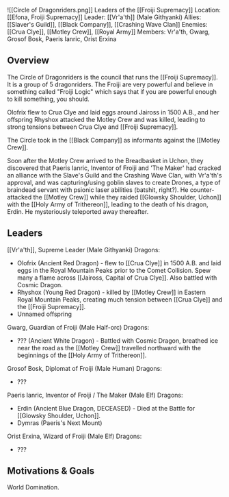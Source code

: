 ![[Circle of Dragonriders.png]]
Leaders of the [[Froiji Supremacy]]
Location: [[Efona, Froiji Supremacy]]
Leader: [[Vr'a'th]] (Male Githyanki)
Allies: [[Slaver's Guild]], [[Black Company]], [[Crashing Wave Clan]]
Enemies: [[Crua Clye]], [[Motley Crew]], [[Royal Army]]
Members: Vr'a'th, Gwarg, Grosof Bosk, Paeris Ianric, Orist Erxina

## Overview
The Circle of Dragonriders is the council that runs the [[Froiji Supremacy]]. It is a group of 5 dragonriders. The Froiji are very powerful and believe in something called "Froiji Logic" which says that if you are powerful enough to kill something, you should.

Olofrix flew to Crua Clye and laid eggs around Jaiross in 1500 A.B., and her offspring Rhyshox attacked the Motley Crew and was killed, leading to strong tensions between Crua Clye and [[Froiji Supremacy]]. 

The Circle took in the [[Black Company]] as informants against the [[Motley Crew]].

Soon after the Motley Crew arrived to the Breadbasket in Uchon, they discovered that Paeris Ianric, Inventor of Froiji and 'The Maker' had cracked an alliance with the Slave's Guild and the Crashing Wave Clan, with Vr'a'th's approval, and was capturing/using goblin slaves to create Drones, a type of braindead servant with psionic laser abilities (batshit, right?). He counter-attacked the [[Motley Crew]] while they raided [[Glowsky Shoulder, Uchon]] with the [[Holy Army of Trithereon]], leading to the death of his dragon, Erdin. He mysteriously teleported away thereafter.
## Leaders
[[Vr'a'th]], Supreme Leader (Male Githyanki)
Dragons:
- Olofrix (Ancient Red Dragon) - flew to [[Crua Clye]] in 1500 A.B. and laid eggs in the Royal Mountain Peaks prior to the Comet Collision. Spew many a flame across [[Jaiross, Capital of Crua Clye]]. Also battled with Cosmic Dragon.
- Rhyshox (Young Red Dragon) - killed by [[Motley Crew]] in Eastern Royal Mountain Peaks, creating much tension between [[Crua Clye]] and the [[Froiji Supremacy]].
- Unnamed offspring

Gwarg, Guardian of Froiji (Male Half-orc)
Dragons:
- ??? (Ancient White Dragon) - Battled with Cosmic Dragon, breathed ice near the road as the [[Motley Crew]] travelled northward with the beginnings of the [[Holy Army of Trithereon]].

Grosof Bosk, Diplomat of Froiji (Male Human)
Dragons:
- ???

Paeris Ianric, Inventor of Froiji / The Maker (Male Elf)
Dragons:
- Erdin (Ancient Blue Dragon, DECEASED) - Died at the Battle for [[Glowsky Shoulder, Uchon]].
- Dymras (Paeris's Next Mount)

Orist Erxina, Wizard of Froiji (Male Elf)
Dragons:
- ???

## Motivations & Goals
World Domination.